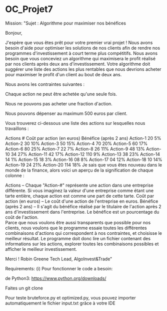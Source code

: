 # OC_Projet7
Mission:
"Sujet : Algorithme pour maximiser nos bénéfices

Bonjour,

J'espère que vous êtes prêt pour votre premier vrai projet ! Nous avons besoin d'aide pour optimiser les solutions de nos clients afin de rendre nos programmes d'investissement à court terme plus compétitifs. Nous avons besoin que vous conceviez un algorithme qui maximisera le profit réalisé par nos clients après deux ans d'investissement. Votre algorithme doit suggérer une liste des actions les plus rentables que nous devrions acheter pour maximiser le profit d'un client au bout de deux ans.

Nous avons les contraintes suivantes :

Chaque action ne peut être achetée qu'une seule fois.

Nous ne pouvons pas acheter une fraction d'action.

Nous pouvons dépenser au maximum 500 euros par client.

Vous trouverez ci-dessous une liste des actions sur lesquelles nous travaillons : 

Actions #	Coût par action (en euros)	Bénéfice (après 2 ans)
Action-1	20	5%
Action-2	30	10%
Action-3	50	15%
Action-4	70	20%
Action-5	60	17%
Action-6	80	25%
Action-7	22	7%
Action-8	26	11%
Action-9	48	13%
Action-10	34	27%
Action-11	42	17%
Action-12	110	 9%
Action-13	38	23%
Action-14	14	1%
Action-15	18	3%
Action-16	08	8%
Action-17	04	12%
Action-18 	10	14%
Action-19	24 	21%
Action-20	114	18%
Je sais que vous êtes nouveau dans le monde de la finance, alors voici un aperçu de la signification de chaque colonne : 

Actions – Chaque "Action-#" représente une action dans une entreprise différente. Si vous imaginez la valeur d'une entreprise comme étant une tarte entière, chaque action est comme une part de cette tarte. 
Coût par action (en euros) – Le coût d'une action de l'entreprise en euros.
Bénéfice (après 2 ans) – Il s'agit du bénéfice réalisé par le titulaire de l'action après 2 ans d'investissement dans l'entreprise. Le bénéfice est un pourcentage du coût de l'action.  
Parce que nous voulons être aussi transparents que possible pour nos clients, nous voulons que le programme essaie toutes les différentes combinaisons d'actions qui correspondent à nos contraintes, et choisisse le meilleur résultat.  Le programme doit donc lire un fichier contenant des informations sur les actions, explorer toutes les combinaisons possibles et afficher le meilleur investissement.

 

Merci ! 
Robin Greene
Tech Lead, AlgoInvest&Trade"

Requirements:
(i) Pour fonctionner le code a besoin:

de Python3: https://www.python.org/downloads/

Faites un git clone 

Pour teste bruteforce.py et optimized.py, vous pouvez importer automatiquement le fichier input.txt grâce à votre IDE
